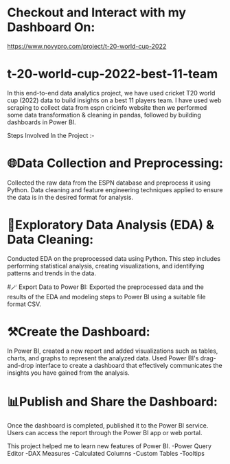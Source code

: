 # Checkout and Interact with my Dashboard On:
https://www.novypro.com/project/t-20-world-cup-2022

# t-20-world-cup-2022-best-11-team

In this end-to-end data analytics project, we have used cricket T20 world cup (2022) data to build insights on a best 11 players team. I have used web scraping to collect data from espn cricinfo website then we performed some data transformation & cleaning in pandas, followed by building dashboards in Power BI.

Steps Involved In the Project :-

# 🌐Data Collection and Preprocessing: 
Collected the raw data from the ESPN database and preprocess it using Python. Data cleaning and feature engineering techniques applied to ensure the data is in the desired format for analysis.

# 🧹Exploratory Data Analysis (EDA) & Data Cleaning: 
Conducted EDA on the preprocessed data using Python. This step includes performing statistical analysis, creating visualizations, and identifying patterns and trends in the data.

#🪄 Export Data to Power BI: 
Exported the preprocessed data and the results of the EDA and modeling steps to Power BI using a suitable file format CSV.

# ⚒️Create the Dashboard: 
In Power BI, created a new report and added visualizations such as tables, charts, and graphs to represent the analyzed data. Used Power BI's drag-and-drop interface to create a dashboard that effectively communicates the insights you have gained from the analysis.

# 📊Publish and Share the Dashboard: 
Once the dashboard is completed, published it to the Power BI service. Users can access the report through the Power BI app or web portal.

This project helped me to learn new features of Power BI.
-Power Query Editor
-DAX Measures
-Calculated Columns
-Custom Tables
-Tooltips


